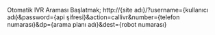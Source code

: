 Otomatik IVR Araması Başlatmak;
http://{site adı}/?username={kullanıcı adı}&password={api şifresi}&action=callivr&number={telefon numarası}&dp={arama planı adı}&dest={robot numarası}
